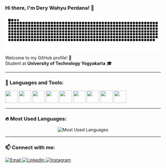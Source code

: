 ### Hi there, I'm Dery Wahyu Perdana! 👋  
<p align="center">
  <img src="https://raw.githubusercontent.com/Platane/snk/output/github-contribution-grid-snake-dark.svg" alt="Matrix Code Animation" />
</p>

Welcome to my GitHub profile! 🚀  
Student at **University of Technology Yogyakarta** 🎓

---

### 🚀 Languages and Tools:
<p align="left">
  <img src="https://cdn.jsdelivr.net/gh/devicons/devicon/icons/html5/html5-original.svg" width="40" height="40"/>  
  <img src="https://cdn.jsdelivr.net/gh/devicons/devicon/icons/css3/css3-original.svg" width="40" height="40"/>  
  <img src="https://cdn.jsdelivr.net/gh/devicons/devicon/icons/javascript/javascript-original.svg" width="40" height="40"/>  
  <img src="https://cdn.jsdelivr.net/gh/devicons/devicon/icons/php/php-original.svg" width="40" height="40"/>  
  <img src="https://cdn.jsdelivr.net/gh/devicons/devicon/icons/python/python-original.svg" width="40" height="40"/>   
  <img src="https://cdn.jsdelivr.net/gh/devicons/devicon/icons/bootstrap/bootstrap-original.svg" width="40" height="40"/>  
  <img src="https://cdn.jsdelivr.net/gh/devicons/devicon/icons/tailwindcss/tailwindcss-original.svg" width="40" height="40"/>
  <img src="https://cdn.jsdelivr.net/gh/devicons/devicon/icons/postman/postman-original.svg" width="40" height="40"/>
 <img src="https://cdn.jsdelivr.net/gh/devicons/devicon/icons/git/git-original.svg" width="40" height="40"/>
</p>

---

### 🔥 Most Used Languages:
<p align="center">
  <img src="https://github-readme-stats.vercel.app/api/top-langs/?username=derywahyu&layout=compact&theme=radical" alt="Most Used Languages" />
</p>

---

### 📫 Connect with me:
<p align="left">
  <a href="mailto:derywahyuperdana185@gmail.com">
    <img src="https://img.shields.io/badge/Email-D14836?style=for-the-badge&logo=gmail&logoColor=white" alt="Email" />
  </a>
  <a href="https://www.linkedin.com/in/derywahyuperdana">
    <img src="https://img.shields.io/badge/LinkedIn-0077B5?style=for-the-badge&logo=linkedin&logoColor=white" alt="LinkedIn" />
  </a>
  <a href="https://www.instagram.com/derywhy_">
    <img src="https://img.shields.io/badge/Instagram-E4405F?style=for-the-badge&logo=instagram&logoColor=white" alt="Instagram" />
  </a>
</p>
